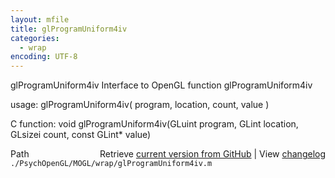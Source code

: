 ```yaml
---
layout: mfile
title: glProgramUniform4iv
categories:
  - wrap
encoding: UTF-8
---
```


glProgramUniform4iv  Interface to OpenGL function glProgramUniform4iv  

usage:  glProgramUniform4iv( program, location, count, value )  

C function:  void glProgramUniform4iv(GLuint program, GLint location, GLsizei count, const GLint\* value)  


<div class="code_header" style="text-align:right;">
  <span style="float:left;">Path&nbsp;&nbsp;</span> <span class="counter">Retrieve <a href=
  "https://raw.github.com/Psychtoolbox-3/Psychtoolbox-3/beta/./PsychOpenGL/MOGL/wrap/glProgramUniform4iv.m">current version from GitHub</a> | View <a href=
  "https://github.com/Psychtoolbox-3/Psychtoolbox-3/commits/beta/./PsychOpenGL/MOGL/wrap/glProgramUniform4iv.m">changelog</a></span>
</div>
<div class="code">
  <code>./PsychOpenGL/MOGL/wrap/glProgramUniform4iv.m</code>
</div>
